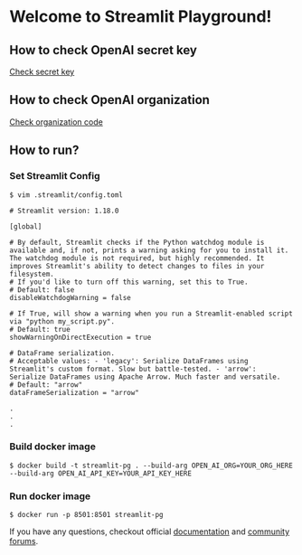# Welcome to Streamlit Playground!

## How to check OpenAI secret key
[Check secret key](https://platform.openai.com/account/api-keys)
## How to check OpenAI organization
[Check organization code](https://platform.openai.com/account/org-settings)
## How to run?

### Set Streamlit Config
```
$ vim .streamlit/config.toml
```
```
# Streamlit version: 1.18.0

[global]

# By default, Streamlit checks if the Python watchdog module is available and, if not, prints a warning asking for you to install it. The watchdog module is not required, but highly recommended. It improves Streamlit's ability to detect changes to files in your filesystem.
# If you'd like to turn off this warning, set this to True.
# Default: false
disableWatchdogWarning = false

# If True, will show a warning when you run a Streamlit-enabled script via "python my_script.py".
# Default: true
showWarningOnDirectExecution = true

# DataFrame serialization.
# Acceptable values: - 'legacy': Serialize DataFrames using Streamlit's custom format. Slow but battle-tested. - 'arrow': Serialize DataFrames using Apache Arrow. Much faster and versatile.
# Default: "arrow"
dataFrameSerialization = "arrow"

.
.
.
```
### Build docker image
```
$ docker build -t streamlit-pg . --build-arg OPEN_AI_ORG=YOUR_ORG_HERE --build-arg OPEN_AI_API_KEY=YOUR_API_KEY_HERE
```
### Run docker image
```
$ docker run -p 8501:8501 streamlit-pg
```

If you have any questions, checkout official [documentation](https://docs.streamlit.io) and [community
forums](https://discuss.streamlit.io).
